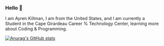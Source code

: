 ### Hello 👋

I am Ayren Killman, I am from the United States, and I am currently a Student in the Cape Girardeau Career % Technology Center, learning more about Coding & Programming.

[![Anurag's GitHub stats](https://github-readme-stats.vercel.app/api?username=AyrenLKillman)](https://github.com/anuraghazra/github-readme-stats)
